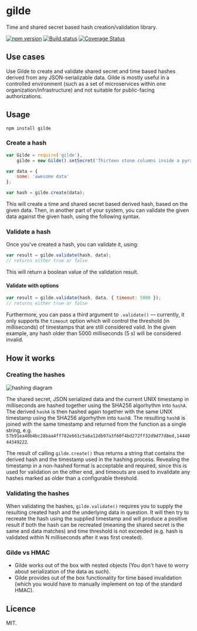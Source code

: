 # gilde

Time and shared secret based hash creation/validation library.

[![npm version](https://badge.fury.io/js/gilde.svg)](http://badge.fury.io/js/gilde) [![Build status](https://travis-ci.org/pipedrive/gilde.svg)](https://travis-ci.org/pipedrive/gilde) [![Coverage Status](https://coveralls.io/repos/pipedrive/gilde/badge.svg?branch=master&service=github&)](https://coveralls.io/github/pipedrive/gilde?branch=master)

## Use cases

Use Gilde to create and validate shared secret and time based hashes derived from any JSON-serializable data. Gilde is mostly useful in a controlled environment (such as a set of microservices within one organization/infrastructure) and not suitable for public-facing authorizations.


## Usage

```
npm install gilde
```

### Create a hash

```javascript
var Gilde = require('gilde'),
	gilde = new Gilde().setSecret('Thirteen stone columns inside a pyramid.');

var data = {
	some: 'awesome data'
};

var hash = gilde.create(data);
```

This will create a time and shared secret based derived hash, based on the given data. Then, in another part of your system, you can validate the given data against the given hash, using the following syntax.

### Validate a hash

Once you've created a hash, you can validate it, using:

```javascript
var result = gilde.validate(hash, data);
// returns either true or false
```

This will return a boolean value of the validation result.

#### Validate with options


```javascript
var result = gilde.validate(hash, data, { timeout: 5000 });
// returns either true or false
```

Furthermore, you can pass a third argument to `.validate()` — currently, it only supports the `timeout` option which will control the threshold (in milliseconds) of timestamps that are still considered valid. In the given example, any hash older than 5000 milliseconds (5 s) will be considered invalid.

## How it works

### Creating the hashes

![hashing diagram](https://github.com/pipedrive/gilde/raw/master/assets/diagram1.png "Hashing diagram")

The shared secret, JSON serialized data and the current UNIX timestamp in milliseconds are hashed together using the SHA256 algorhythm into `hashA`. The derived `hashA` is then hashed again together with the same UNIX timestamp using the SHA256 algorhythm into `hashB`. The resulting `hashB` is joined with the same timestamp and returned from the function as a single string, e.g. `57b91ea40b4bc28baa4ff782e661c5a6a12db97a3f60f4bd272ff32d9d77d8ed,1444044349222`.

The result of calling `gilde.create()` thus returns a string that contains the derived hash and the timestamp used in the hashing process. Revealing the timestamp in a non-hashed format is acceptable and required, since this is used for validation on the other end, and timeouts are used to invalidate any hashes marked as older than a configurable threshold.

### Validating the hashes

When validating the hashes, `gilde.validate()` requires you to supply the resulting created hash and the underlying data in question. It will then try to recreate the hash using the supplied timestamp and will produce a positive result if both the hash can be recreated (meaning the shared secret is the same and data matches) and time threshold is not exceeded (e.g. hash is validated within N milliseconds after it was first created).

### Gilde vs HMAC

 * Gilde works out of the box with nested objects (You don't have to worry about serialization of the data as such).
 * Gilde provides out of the box functionality for time based invalidation (which you would have to manually implement on top of the standard HMAC).

## Licence

MIT.

